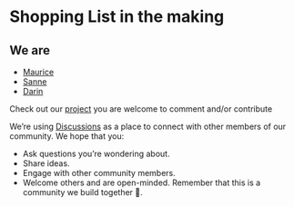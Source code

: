 # Shopping List in the making

## We are 

- [Maurice](https://mauricemat.github.io)
- [Sanne](https://github.com/sannesofie)
- [Darin](https://github.com/Darin-Hamouda)

Check out our [project](https://github.com/lab-antwerp-1/separation-of-concerns-starter-group-2)
you are welcome to comment and/or contribute

We’re using [Discussions](https://github.com/lab-antwerp-1/separation-of-concerns-starter-group-2/discussions/13)  as a place to connect with other members of our community. We hope that you:
  * Ask questions you’re wondering about.
  * Share ideas.
  * Engage with other community members.
  * Welcome others and are open-minded. Remember that this is a community we
  build together 💪.
